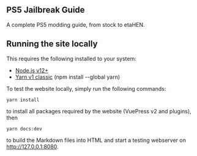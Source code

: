 ## PS5 Jailbreak Guide
A complete PS5 modding guide, from stock to etaHEN.

## Running the site locally

This requires the following installed to your system:
- [Node.js v12+](https://nodejs.org/)
- [Yarn v1 classic](https://classic.yarnpkg.com/en/) (npm install --global yarn)

To test the website locally, simply run the following commands:
```
yarn install
```
to install all packages required by the website (VuePress v2 and plugins), then
```
yarn docs:dev
```
to build the Markdown files into HTML and start a testing webserver on http://127.0.0.1:8080.
